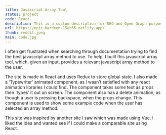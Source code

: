 ```yaml
---
title: Javascript Array Tool
status: project
code: React
description: This is a custom description for SEO and Open Graph purposes, rather than the default generated excerpt. Simply add a description field to the frontmatter.
url: https://epic-bardeen-15eb55.netlify.app/
thumb: reddit.jpeg
main: code.jpg
---
```


I often get frustrated when searching through documentation trying to find the best javascript array method to use. To help, I built this javascript array tool, which, given an input, provides a relevant javascript array method to the user.

The site is made in React and uses Redux to store global state. I also made a ‘Typewriter’ animated component, as I wasn’t satisfied with any react animation libraries I could find. The component takes some text as props then ‘types’ it out on screen. The component also has a delete animation, as though a user is pressing backspace, when the props change. This component is used to show some example code when the user has selected an array method.

This site was inspired by another site I saw which was made using Vue. I liked the idea and wanted see if I could make a comparable site using React.
